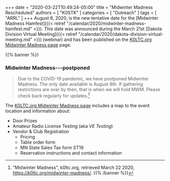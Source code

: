 +++
date = "2020-03-22T10:49:24-05:00"
title = "Midwinter Madness Rescheduled"
authors = [ "K0STK" ]
categories = [ "Outreach" ]
tags = [ "ARRL" ]
+++
August 8, 2020, is the new tentative date for the
[Midwinter Madness Hamfest]({{< relref "/calendar/2020/midwinter-madness-hamfest.md" >}}).
This date was announced during the March 21st
[Dakota Division Virtual Meeting]({{< relref "/calendar/2020/dakota-division-virtual-meeting.md" >}}) (webinar)
and has been published on the
[K0LTC.org Midwinter Madness page](https://k0ltc.org/midwinter-madness/)
page.

<!--more-->

{{% banner %}}
### Midwinter Madness---postponed

>Due to the COVID-19 pandemic, we have postponed Midwinter Madness. The only
>date available is August 8th. If gathering restrictions are over by then,
>that is when we will hold MWM. Please check back regularly for updates.[^1]

[^1]: "Midwinter Madness", k0ltc.org, retrieved March 22 2020, https://k0ltc.org/midwinter-madness/.
{{% /banner %}}

The [K0LTC.org Midwinter Madness page](https://k0ltc.org/midwinter-madness/)
includes a map to the event location and information about:

* Door Prizes
* Amateur Radio License Testing (aka *VE Testing*)
* Vendor & Club Registration
    * Pricing
    * Table order form
    * MN State Sales Tax form ST19
    * Reservation instructions and contact information

